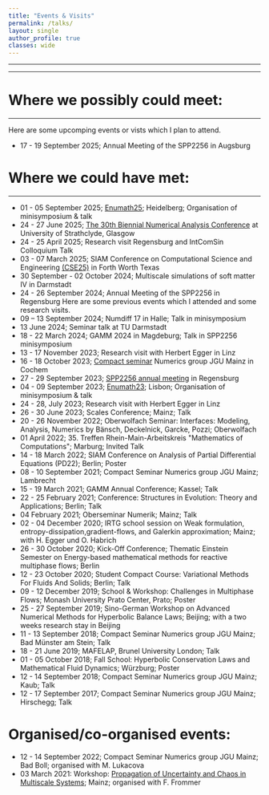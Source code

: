 ```yaml
---
title: "Events & Visits"
permalink: /talks/
layout: single
author_profile: true
classes: wide
---
```

* * *
* * *

Where we possibly could meet:
==================
* * *
Here are some upcomping events or vists which I plan to attend.
- 17 - 19 September 2025; Annual Meeting of the SPP2256 in Augsburg

Where we could have met:
==================
* * *
- 01 - 05 September 2025; [Enumath25](https://enumath2025.eu/); Heidelberg; Organisation of minisymposium & talk
- 24 - 27 June 2025; [The 30th Biennial Numerical Analysis Conference](https://numericalanalysisconference.org.uk/) at University of Strathclyde, Glasgow
- 24 - 25 April 2025; Research visit Regensburg and IntComSin Colloquium Talk
- 03 - 07 March 2025; SIAM Conference on Computational Science and Engineering [(CSE25)](https://www.siam.org/conferences-events/past-event-archive/cse25/) in Forth Worth Texas
- 30 September - 02 October 2024; Multiscale simulations of soft matter IV in Darmstadt
- 24 - 26 September 2024; Annual Meeting of the SPP2256 in Regensburg
Here are some previous events which I attended and some research visits.
- 09 – 13 September 2024; Numdiff 17 in Halle; Talk in minisymposium
- 13 June 2024; Seminar talk at TU Darmstadt
- 18 - 22 March 2024; GAMM 2024 in Magdeburg; Talk in SPP2256 minisymposium
- 13 - 17 November 2023; Research visit with Herbert Egger in Linz
- 16 - 18 October 2023; [Compact seminar](https://www.numerik.mathematik.uni-mainz.de/kompaktseminar-numerik-2023/) Numerics group JGU Mainz in Cochem
- 27 - 29 September 2023; [SPP2256 annual meeting](https://spp2256.ur.de/events/annual-meetings/annual-meeting-2023) in Regensburg
- 04 - 09 September 2023; [Enumath23](https://enumath2023.com/); Lisbon; Organisation of minisymposium & talk
- 24 - 28, July 2023; Research visit with Herbert Egger in Linz
- 26 - 30 June 2023; Scales Conference; Mainz; Talk
- 20 - 26 November 2022; Oberwolfach Seminar: Interfaces: Modeling, Analysis, Numerics by Bänsch, Deckelnick, Garcke, Pozzi; Oberwolfach
- 01 April 2022; 35. Treffen Rhein-Main-Arbeitskreis "Mathematics of Computations"; Marburg; Invited Talk
- 14 - 18 March 2022; SIAM Conference on Analysis of Partial Differential Equations (PD22); Berlin; Poster
- 08 - 10 September 2021; Compact Seminar Numerics group JGU Mainz; Lambrecht
- 15 - 19 March 2021; GAMM Annual Conference; Kassel; Talk
- 22 - 25 February 2021; Conference: Structures in Evolution: Theory and Applications; Berlin; Talk 
- 04 February 2021; Oberseminar Numerik; Mainz; Talk
- 02 - 04 December 2020; IRTG school session on Weak formulation, entropy-dissipation,gradient-flows, and Galerkin
approximation; Mainz; with H. Egger und O. Habrich
- 26 - 30 October 2020; Kick-Off Conference; Thematic Einstein Semester on Energy-based mathematical methods for reactive multiphase flows; Berlin
- 12 - 23 October 2020; Student Compact Course: Variational Methods For Fluids And Solids; Berlin; Talk
- 09 - 12 December 2019; School & Workshop: Challenges in Multiphase Flows; Monash University Prato Center, Prato; Poster
- 25 - 27 September 2019; Sino-German Workshop on Advanced Numerical Methods for Hyperbolic Balance Laws; Beijing; with a two weeks research stay in Beijing
- 11 - 13 September 2018; Compact Seminar Numerics group JGU Mainz; Bad Münster am Stein; Talk
- 18 - 21 June 2019; MAFELAP, Brunel University London; Talk
- 01 - 05 October 2018; Fall School: Hyperbolic Conservation Laws and Mathematical Fluid Dynamics; Würzburg; Poster
- 12 - 14 September 2018; Compact Seminar Numerics group JGU Mainz; Kaub; Talk
- 12 - 17 September 2017; Compact Seminar Numerics group JGU Mainz; Hirschegg; Talk

Organised/co-organised events:
==================
- 12 - 14 September 2022; Compact Seminar Numerics group JGU Mainz; Bad Boll; organised with M. Lukacova
- 03 March 2021: Workshop: [Propagation of Uncertainty and Chaos in Multiscale Systems](https://www.cecam.org/workshop-details/995); Mainz; organised with F. Frommer